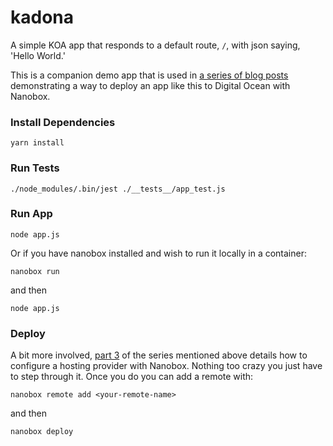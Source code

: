 # kadona
A simple KOA app that responds to a default route, `/`, with json saying, 'Hello World.'

This is a companion demo app that is used in [a series of blog posts](https://medium.com/@mattloseke/deploying-a-koa-app-to-digital-ocean-with-nanobox-1-3-967977fe01bc) demonstrating a way to deploy an app like this to Digital Ocean with Nanobox.

### Install Dependencies
`yarn install`

### Run Tests
`./node_modules/.bin/jest ./__tests__/app_test.js`

### Run App
`node app.js`

Or if you have nanobox installed and wish to run it locally in a container:

`nanobox run`

and then

`node app.js`

### Deploy
A bit more involved, [part 3](https://medium.com/@mattloseke/deploying-a-koa-app-to-digital-ocean-with-nanobox-3-3-7b78ab395f4b) of the series mentioned above details how to configure a hosting provider with Nanobox. Nothing too crazy you just have to step through it. Once you do you can add a remote with:

`nanobox remote add <your-remote-name>`

and then

`nanobox deploy`
